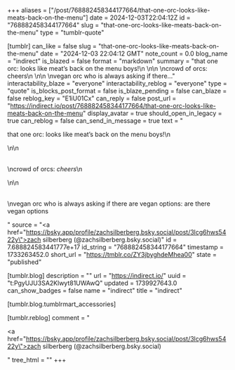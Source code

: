 +++
aliases = ["/post/768882458344177664/that-one-orc-looks-like-meats-back-on-the-menu"]
date = 2024-12-03T22:04:12Z
id = "768882458344177664"
slug = "that-one-orc-looks-like-meats-back-on-the-menu"
type = "tumblr-quote"

[tumblr]
can_like = false
slug = "that-one-orc-looks-like-meats-back-on-the-menu"
date = "2024-12-03 22:04:12 GMT"
note_count = 0.0
blog_name = "indirect"
is_blazed = false
format = "markdown"
summary = "that one orc: looks like meat’s back on the menu boys!\n \n\n \ncrowd of orcs: cheers\n \n\n \nvegan orc who is always asking if there..."
interactability_blaze = "everyone"
interactability_reblog = "everyone"
type = "quote"
is_blocks_post_format = false
is_blaze_pending = false
can_blaze = false
reblog_key = "E1iU01Cx"
can_reply = false
post_url = "https://indirect.io/post/768882458344177664/that-one-orc-looks-like-meats-back-on-the-menu"
display_avatar = true
should_open_in_legacy = true
can_reblog = false
can_send_in_message = true
text = "<p>that one orc: looks like meat&rsquo;s back on the menu boys!\n<br/></p>\n\n<p><br/>\ncrowd of orcs: <em>cheers</em>\n<br/></p>\n\n<p><br/>\nvegan orc who is always asking if there are vegan options: are there vegan options</p>"
source = "<a href=\"https://bsky.app/profile/zachsilberberg.bsky.social/post/3lcg6hws5422y\">zach silberberg (@zachsilberberg.bsky.social)</a>"
id = 7.688824583441777e+17
id_string = "768882458344177664"
timestamp = 1733263452.0
short_url = "https://tmblr.co/ZY3jbyghdeMhea00"
state = "published"

[tumblr.blog]
description = ""
url = "https://indirect.io/"
uuid = "t:PgyUJU3SA2Klwyt81UWAwQ"
updated = 1739927643.0
can_show_badges = false
name = "indirect"
title = "indirect"

[tumblr.blog.tumblrmart_accessories]

[tumblr.reblog]
comment = "<p><a href=\"https://bsky.app/profile/zachsilberberg.bsky.social/post/3lcg6hws5422y\">zach silberberg (@zachsilberberg.bsky.social)</a></p>"
tree_html = ""
+++
